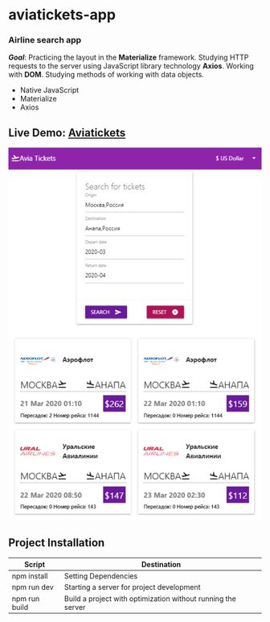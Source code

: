 # aviatickets-app

### Airline search app

***Goal***: Practicing the layout in the **Materialize** framework. Studying HTTP requests to the server using JavaScript library technology **Axios**. Working with **DOM**. Studying methods of working with data objects.

* Native JavaScript
* Materialize
* Axios

## Live Demo: [Aviatickets](https://volkovva.github.io/udemy-js-vue/aviatickets-app/)

![aviatickets-app](aviatickets-app/screenshots/demo.png "demo aviatickets-app")

## Project Installation

| Script | Destination |
| ------ | ----------- |
| npm install | Setting Dependencies |
| npm run dev | Starting a server for project development |
| npm run build | Build a project with optimization without running the server |